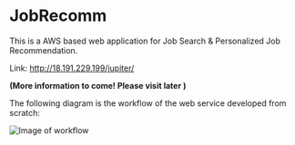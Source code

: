 # JobRecomm
This is a AWS based web application for Job Search & Personalized Job Recommendation.

Link: http://18.191.229.199/jupiter/

**(More information to come! Please visit later )**

The following diagram is the workflow of the web service developed from scratch:

![Image of workflow](https://user-images.githubusercontent.com/71158530/96680418-13bbb900-133b-11eb-9e9f-94d4065cda65.jpg)


